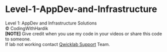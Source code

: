 # Level-1-AppDev-and-Infrastructure
Level 1: AppDev and Infrastructure Solutions <br>
©️ CodingWithHardik<br>
**[NOTE]** Give credit when you use my code in your videos or share this code to someone.<br>
If lab not working contact [Qwicklab Support](https://static.zdassets.com/web_widget/latest/liveChat.html?v=10#key=qwiklab.zendesk.com&&locale=en-us&title=Web%20Widget%20Live%20Chat) Team.
